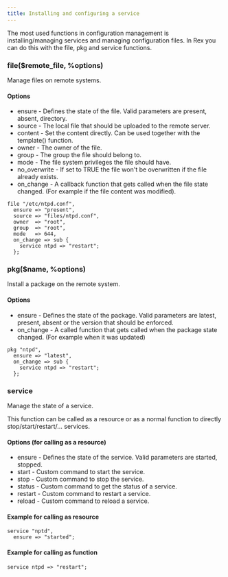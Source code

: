 ```yaml
---
title: Installing and configuring a service
---
```


The most used functions in configuration management is installing/managing services and managing configuration files. In Rex you can do this with the file, pkg and service functions.

### file($remote\_file, %options)

Manage files on remote systems.

#### Options

-   ensure - Defines the state of the file. Valid parameters are present, absent, directory.
-   source - The local file that should be uploaded to the remote server.
-   content - Set the content directly. Can be used together with the template() function.
-   owner - The owner of the file.
-   group - The group the file should belong to.
-   mode - The file system privileges the file should have.
-   no\_overwrite - If set to TRUE the file won't be overwritten if the file already exists.
-   on\_change - A callback function that gets called when the file state changed. (For example if the file content was modified).

<!-- -->

    file "/etc/ntpd.conf",
      ensure => "present",
      source => "files/ntpd.conf",
      owner  => "root",
      group  => "root",
      mode   => 644,
      on_change => sub {
        service ntpd => "restart";
      };

### pkg($name, %options)

Install a package on the remote system.

#### Options

-   ensure - Defines the state of the package. Valid parameters are latest, present, absent or the version that should be enforced.
-   on\_change - A called function that gets called when the package state changed. (For example when it was updated)

<!-- -->

    pkg "ntpd",
      ensure => "latest",
      on_change => sub {
        service ntpd => "restart";
      };

### service

Manage the state of a service.

This function can be called as a resource or as a normal function to directly stop/start/restart/... services.

#### Options (for calling as a resource)

-   ensure - Defines the state of the service. Valid parameters are started, stopped.
-   start - Custom command to start the service.
-   stop - Custom command to stop the service.
-   status - Custom command to get the status of a service.
-   restart - Custom command to restart a service.
-   reload - Custom command to reload a service.

#### Example for calling as resource

    service "nptd",
      ensure => "started";

#### Example for calling as function

    service ntpd => "restart";

 
